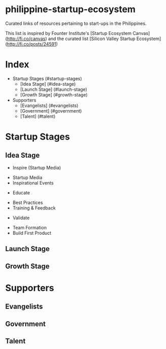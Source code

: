# philippine-startup-ecosystem
Curated links of resources pertaining to start-ups in the Philippines.

This list is inspired by Founter Institute's [Startup Ecosystem Canvas] (http://fi.co/canvas) and the curated list [Silicon Valley Startup Ecosystem] (http://fi.co/posts/24591)

# Index
- Startup Stages (#startup-stages)
  * [Idea Stage] (#idea-stage)
  * [Launch Stage] (#launch-stage)
  * [Growth Stage] (#growth-stage)
- Supporters
  * [Evangelists] (#evangelists)
  * [Government] (#government)
  * [Talent] (#talent)

# Startup Stages

## Idea Stage
- Inspire (Startup Media)
 * Startup Media
 * Inspirational Events
- Educate 
 * Best Practices
 * Training & Feedback
- Validate
 * Team Formation
 * Build First Product

## Launch Stage

## Growth Stage

# Supporters

## Evangelists

## Government

## Talent
